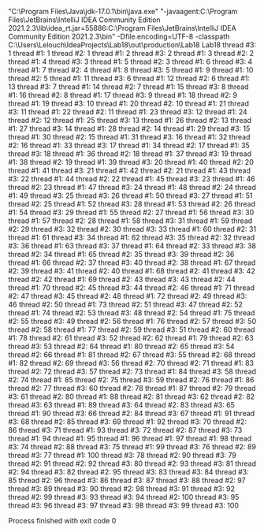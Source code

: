 "C:\Program Files\Java\jdk-17.0.1\bin\java.exe" "-javaagent:C:\Program Files\JetBrains\IntelliJ IDEA Community Edition 2021.2.3\lib\idea_rt.jar=55886:C:\Program Files\JetBrains\IntelliJ IDEA Community Edition 2021.2.3\bin" -Dfile.encoding=UTF-8 -classpath C:\Users\Lelouch\IdeaProjects\Lab18\out\production\Lab18 Lab18
thread #3: 1
thread #1: 1
thread #2: 1
thread #1: 2
thread #3: 2
thread #1: 3
thread #2: 2
thread #1: 4
thread #3: 3
thread #1: 5
thread #2: 3
thread #1: 6
thread #3: 4
thread #1: 7
thread #2: 4
thread #1: 8
thread #3: 5
thread #1: 9
thread #1: 10
thread #2: 5
thread #1: 11
thread #3: 6
thread #1: 12
thread #2: 6
thread #1: 13
thread #3: 7
thread #1: 14
thread #2: 7
thread #1: 15
thread #3: 8
thread #1: 16
thread #2: 8
thread #1: 17
thread #3: 9
thread #1: 18
thread #2: 9
thread #1: 19
thread #3: 10
thread #1: 20
thread #2: 10
thread #1: 21
thread #3: 11
thread #1: 22
thread #2: 11
thread #1: 23
thread #3: 12
thread #1: 24
thread #2: 12
thread #1: 25
thread #3: 13
thread #1: 26
thread #2: 13
thread #1: 27
thread #3: 14
thread #1: 28
thread #2: 14
thread #1: 29
thread #3: 15
thread #1: 30
thread #2: 15
thread #1: 31
thread #3: 16
thread #1: 32
thread #2: 16
thread #1: 33
thread #3: 17
thread #1: 34
thread #2: 17
thread #1: 35
thread #3: 18
thread #1: 36
thread #2: 18
thread #1: 37
thread #3: 19
thread #1: 38
thread #2: 19
thread #1: 39
thread #3: 20
thread #1: 40
thread #2: 20
thread #1: 41
thread #3: 21
thread #1: 42
thread #2: 21
thread #1: 43
thread #3: 22
thread #1: 44
thread #2: 22
thread #1: 45
thread #3: 23
thread #1: 46
thread #2: 23
thread #1: 47
thread #3: 24
thread #1: 48
thread #2: 24
thread #1: 49
thread #3: 25
thread #3: 26
thread #1: 50
thread #3: 27
thread #1: 51
thread #2: 25
thread #1: 52
thread #3: 28
thread #1: 53
thread #2: 26
thread #1: 54
thread #3: 29
thread #1: 55
thread #2: 27
thread #1: 56
thread #3: 30
thread #1: 57
thread #2: 28
thread #1: 58
thread #3: 31
thread #1: 59
thread #2: 29
thread #3: 32
thread #2: 30
thread #3: 33
thread #1: 60
thread #2: 31
thread #1: 61
thread #3: 34
thread #1: 62
thread #3: 35
thread #2: 32
thread #3: 36
thread #1: 63
thread #3: 37
thread #1: 64
thread #2: 33
thread #3: 38
thread #2: 34
thread #1: 65
thread #2: 35
thread #3: 39
thread #2: 36
thread #1: 66
thread #2: 37
thread #3: 40
thread #2: 38
thread #1: 67
thread #2: 39
thread #3: 41
thread #2: 40
thread #1: 68
thread #2: 41
thread #3: 42
thread #2: 42
thread #1: 69
thread #2: 43
thread #3: 43
thread #2: 44
thread #1: 70
thread #2: 45
thread #3: 44
thread #2: 46
thread #1: 71
thread #2: 47
thread #3: 45
thread #2: 48
thread #1: 72
thread #2: 49
thread #3: 46
thread #2: 50
thread #1: 73
thread #2: 51
thread #3: 47
thread #2: 52
thread #1: 74
thread #2: 53
thread #3: 48
thread #2: 54
thread #1: 75
thread #2: 55
thread #3: 49
thread #2: 56
thread #1: 76
thread #2: 57
thread #3: 50
thread #2: 58
thread #1: 77
thread #2: 59
thread #3: 51
thread #2: 60
thread #1: 78
thread #2: 61
thread #3: 52
thread #2: 62
thread #1: 79
thread #2: 63
thread #3: 53
thread #2: 64
thread #1: 80
thread #2: 65
thread #3: 54
thread #2: 66
thread #1: 81
thread #2: 67
thread #3: 55
thread #2: 68
thread #1: 82
thread #2: 69
thread #3: 56
thread #2: 70
thread #2: 71
thread #1: 83
thread #2: 72
thread #3: 57
thread #2: 73
thread #1: 84
thread #3: 58
thread #2: 74
thread #1: 85
thread #2: 75
thread #3: 59
thread #2: 76
thread #1: 86
thread #2: 77
thread #3: 60
thread #2: 78
thread #1: 87
thread #2: 79
thread #3: 61
thread #2: 80
thread #1: 88
thread #2: 81
thread #3: 62
thread #2: 82
thread #3: 63
thread #1: 89
thread #3: 64
thread #2: 83
thread #3: 65
thread #1: 90
thread #3: 66
thread #2: 84
thread #3: 67
thread #1: 91
thread #3: 68
thread #2: 85
thread #3: 69
thread #1: 92
thread #3: 70
thread #2: 86
thread #3: 71
thread #1: 93
thread #3: 72
thread #2: 87
thread #3: 73
thread #1: 94
thread #1: 95
thread #1: 96
thread #1: 97
thread #1: 98
thread #3: 74
thread #2: 88
thread #3: 75
thread #1: 99
thread #3: 76
thread #2: 89
thread #3: 77
thread #1: 100
thread #3: 78
thread #2: 90
thread #3: 79
thread #2: 91
thread #2: 92
thread #3: 80
thread #2: 93
thread #3: 81
thread #2: 94
thread #3: 82
thread #2: 95
thread #3: 83
thread #3: 84
thread #3: 85
thread #2: 96
thread #3: 86
thread #3: 87
thread #3: 88
thread #2: 97
thread #3: 89
thread #3: 90
thread #2: 98
thread #3: 91
thread #3: 92
thread #2: 99
thread #3: 93
thread #3: 94
thread #2: 100
thread #3: 95
thread #3: 96
thread #3: 97
thread #3: 98
thread #3: 99
thread #3: 100

Process finished with exit code 0
